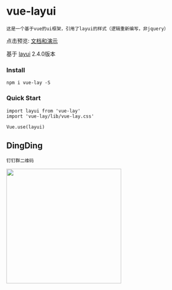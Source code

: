 # vue-layui
    这是一个基于vue的ui框架，引用了layui的样式（逻辑重新编写，非jquery）

点击预览: [文档和演示](http://vue-layui.jskou.com)

基于 [layui](https://github.com/sentsin/layui/) 2.4.0版本

### Install
    npm i vue-lay -S

### Quick Start
    import layui from 'vue-lay'
    import 'vue-lay/lib/vue-lay.css'

    Vue.use(layui)

## DingDing

    钉钉群二维码
<img src="https://cos.jskou.com/dingding.jpg" width="300">
